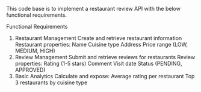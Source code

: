 This code base is to implement a restaurant review API with the below functional requirements.

 Functional Requirements
 1. Restaurant Management
 Create and retrieve restaurant information
 Restaurant properties:
 Name
 Cuisine type
 Address
 Price range (LOW, MEDIUM, HIGH)
 2. Review Management
 Submit and retrieve reviews for restaurants
 Review properties:
 Rating (1-5 stars)
 Comment
 Visit date
 Status (PENDING, APPROVED)
 3. Basic Analytics
 Calculate and expose:
 Average rating per restaurant
 Top 3 restaurants by cuisine type
